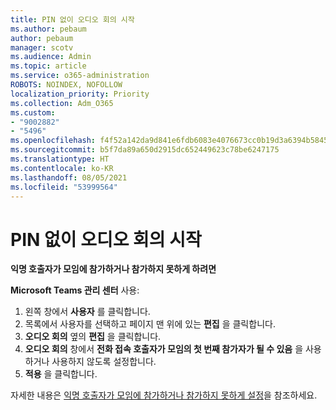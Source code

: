 ```yaml
---
title: PIN 없이 오디오 회의 시작
ms.author: pebaum
author: pebaum
manager: scotv
ms.audience: Admin
ms.topic: article
ms.service: o365-administration
ROBOTS: NOINDEX, NOFOLLOW
localization_priority: Priority
ms.collection: Adm_O365
ms.custom:
- "9002882"
- "5496"
ms.openlocfilehash: f4f52a142da9d841e6fdb6083e4076673cc0b19d3a6394b58455c3f4f7580f5b
ms.sourcegitcommit: b5f7da89a650d2915dc652449623c78be6247175
ms.translationtype: HT
ms.contentlocale: ko-KR
ms.lasthandoff: 08/05/2021
ms.locfileid: "53999564"
---
```

# <a name="start-an-audio-conference-without-a-pin"></a>PIN 없이 오디오 회의 시작

**익명 호출자가 모임에 참가하거나 참가하지 못하게 하려면**

**Microsoft Teams 관리 센터** 사용:

1. 왼쪽 창에서 **사용자** 를 클릭합니다.
2. 목록에서 사용자를 선택하고 페이지 맨 위에 있는 **편집** 을 클릭합니다.
3. **오디오 회의** 옆의 **편집** 을 클릭합니다.
4. **오디오 회의** 창에서 **전화 접속 호출자가 모임의 첫 번째 참가자가 될 수 있음** 을 사용하거나 사용하지 않도록 설정합니다.
5. **적용** 을 클릭합니다.

자세한 내용은 [익명 호출자가 모임에 참가하거나 참가하지 못하게 설정](https://docs.microsoft.com/microsoftteams/start-an-audio-conference-over-the-phone-without-a-pin-in-teams)을 참조하세요.
